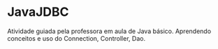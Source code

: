 # JavaJDBC
Atividade guiada pela professora em aula de Java básico. Aprendendo conceitos e uso do Connection, Controller, Dao.
